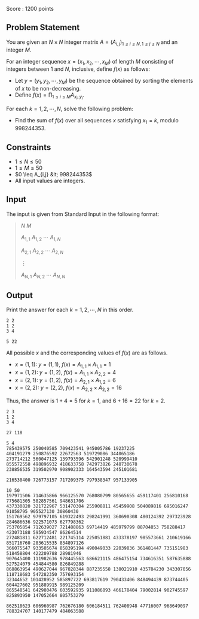 Score : $1200$ points

## Problem Statement

You are given an $N \times N$ integer matrix $A = (A_{i,j})_{1 \leq i \leq N, 1 \leq j \leq N}$ and an integer $M$.

For an integer sequence $x = (x_1, x_2, \cdots, x_M)$ of length $M$ consisting of integers between $1$ and $N$, inclusive, define $f(x)$ as follows:

- Let $y = (y_1, y_2, \cdots, y_M)$ be the sequence obtained by sorting the elements of $x$ to be non-decreasing.
- Define $f(x) = \prod_{1 \leq i \leq M} A_{x_i, y_i}$.

For each $k = 1, 2, \cdots, N$, solve the following problem:

- Find the sum of $f(x)$ over all sequences $x$ satisfying $x_1 = k$, modulo $998244353$.

## Constraints

- $1 \leq N \leq 50$
- $1 \leq M \leq 50$
- $0 \leq A_{i,j} &lt; 998244353$
- All input values are integers.

## Input

The input is given from Standard Input in the following format:

> $N$ $M$
> 
> $A_{1,1}$ $A_{1,2}$ $\cdots$ $A_{1,N}$
> 
> $A_{2,1}$ $A_{2,2}$ $\cdots$ $A_{2,N}$
> 
> $\vdots$
> 
> $A_{N,1}$ $A_{N,2}$ $\cdots$ $A_{N,N}$

## Output

Print the answer for each $k = 1, 2, \cdots, N$ in this order.

```input1
2 2
1 2
3 4
```

```output1
5 22
```

All possible $x$ and the corresponding values of $f(x)$ are as follows.

- $x = (1, 1)$: $y = (1, 1)$, $f(x) = A_{1,1} \times A_{1,1} = 1$
- $x = (1, 2)$: $y = (1, 2)$, $f(x) = A_{1,1} \times A_{2,2} = 4$
- $x = (2, 1)$: $y = (1, 2)$, $f(x) = A_{2,1} \times A_{1,2} = 6$
- $x = (2, 2)$: $y = (2, 2)$, $f(x) = A_{2,2} \times A_{2,2} = 16$

Thus, the answer is $1 + 4 = 5$ for $k = 1$, and $6 + 16 = 22$ for $k = 2$.

```input2
2 3
1 2
3 4
```

```output2
27 118
```

```input3
5 4
785439575 250040585 709423541 945005786 19237225
404191279 250876592 22672563 519729086 344065186
273714212 560047125 139793596 542901248 520999410
855572558 498896932 418633758 742973826 248730678
238856535 319502970 908902333 164543594 245101681
```

```output3
216530400 726773157 717209375 797938347 957133905
```

```input4
10 50
197971506 714635866 966125570 768080799 80565655 459117401 256810168 775681305 582857561 948631706
437330820 321722967 531470304 255908811 45459908 504089816 695016247 91058795 905527130 30860430
151769562 979797105 619322493 298241991 360690308 480124392 297323928 284686636 922571073 627798362
753705854 712639027 721488863 69714419 485979799 88704853 758288417 423073188 595934547 86264514
272481811 622712481 221745114 225051881 433378197 985573661 210619166 851716760 283615535 834897126
366075547 933505674 858395194 490049033 22039836 361481447 735151983 518458804 422209788 28981946
907645400 111982636 978445563 686621115 486475154 734616351 587635888 527524079 454844580 826849288
868863954 490627044 967828344 887235558 138021910 435784230 343307056 118718683 547282350 757693154
32344652 101428952 585897722 693817619 790433406 848494439 873744405 604427602 951889915 989125209
865548541 642980476 603592935 911086893 466178404 79002814 902745597 825893950 147052664 805753279
```

```output4
862518623 606960987 762676180 606184511 762408948 47716007 968649097 788324707 140177479 484063588
```